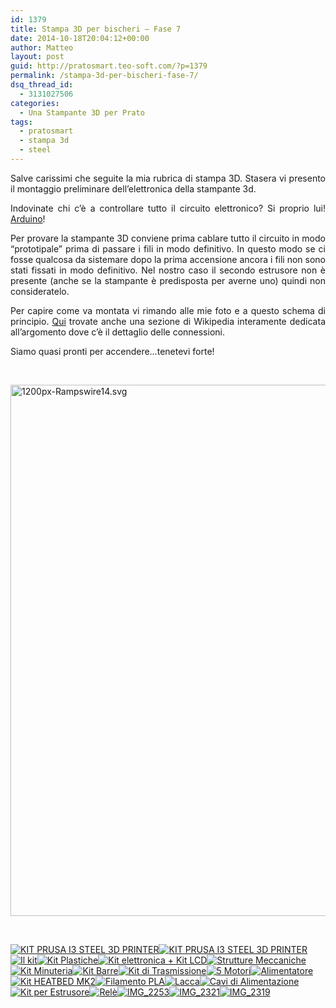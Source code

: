 ```yaml
---
id: 1379
title: Stampa 3D per bischeri – Fase 7
date: 2014-10-18T20:04:12+00:00
author: Matteo
layout: post
guid: http://pratosmart.teo-soft.com/?p=1379
permalink: /stampa-3d-per-bischeri-fase-7/
dsq_thread_id:
  - 3131027506
categories:
  - Una Stampante 3D per Prato
tags:
  - pratosmart
  - stampa 3d
  - steel
---
```

<p style="text-align: justify;">
  Salve carissimi che seguite la mia rubrica di stampa 3D. Stasera vi presento il montaggio preliminare dell&#8217;elettronica della stampante 3d.
</p>

<p style="text-align: justify;">
  Indovinate chi c&#8217;è a controllare tutto il circuito elettronico? Si proprio lui! <a title="Perchè con Arduino cambieremo il mondo" href="http://pratosmart.teo-soft.com/perche-con-arduino-cambieremo-il-mondo/" target="_blank">Arduino</a>!
</p>

<p style="text-align: justify;">
  Per provare la stampante 3D conviene prima cablare tutto il circuito in modo &#8220;prototipale&#8221; prima di passare i fili in modo definitivo. In questo modo se ci fosse qualcosa da sistemare dopo la prima accensione ancora i fili non sono stati fissati in modo definitivo. Nel nostro caso il secondo estrusore non è presente (anche se la stampante è predisposta per averne uno) quindi non consideratelo.
</p>

<p style="text-align: justify;">
  Per capire come va montata vi rimando alle mie foto e a questo schema di principio. <a href="http://reprap.org/wiki/Prusa_i3_Rework_Electronics_and_wiring/it" target="_blank">Qui</a> trovate anche una sezione di Wikipedia interamente dedicata all&#8217;argomento dove c&#8217;è il dettaglio delle connessioni.
</p>

<p style="text-align: justify;">
  Siamo quasi pronti per accendere&#8230;tenetevi forte!
</p>

&nbsp;

[<img class="wp-image-1380 aligncenter" src="http://pratosmart.teo-soft.com/wp-content/uploads/2014/10/1200px-Rampswire14.svg_.png" alt="1200px-Rampswire14.svg" width="601" height="850" srcset="http://pratosmart.teo-soft.com/wp-content/uploads/2014/10/1200px-Rampswire14.svg_-212x300.png 212w, http://pratosmart.teo-soft.com/wp-content/uploads/2014/10/1200px-Rampswire14.svg_-724x1024.png 724w, http://pratosmart.teo-soft.com/wp-content/uploads/2014/10/1200px-Rampswire14.svg_.png 1200w" sizes="(max-width: 601px) 100vw, 601px" />](http://pratosmart.teo-soft.com/wp-content/uploads/2014/10/1200px-Rampswire14.svg_.png)

&nbsp;

<!-- Flickr Photostream by Miro Mannino -->

<div id="flickrGal8" class="justified-gallery" >
  <a href="https://www.flickr.com/photos/125814874@N05/14981541499/in/set-72157647321268121/lightbox" target="_blank" title="KIT PRUSA I3 STEEL 3D PRINTER"><img alt="KIT PRUSA I3 STEEL 3D PRINTER" src="https://farm4.static.flickr.com/3860/14981541499_ebb4e40c55_m.jpg" data-safe-src="https://farm4.static.flickr.com/3860/14981541499_ebb4e40c55_m.jpg" /></a><a href="https://www.flickr.com/photos/125814874@N05/14981704897/in/set-72157647321268121/lightbox" target="_blank" title="KIT PRUSA I3 STEEL 3D PRINTER"><img alt="KIT PRUSA I3 STEEL 3D PRINTER" src="https://farm4.static.flickr.com/3855/14981704897_a2e275c68c_m.jpg" data-safe-src="https://farm4.static.flickr.com/3855/14981704897_a2e275c68c_m.jpg" /></a><a href="https://www.flickr.com/photos/125814874@N05/15145242936/in/set-72157647321268121/lightbox" target="_blank" title="Il kit"><img alt="Il kit" src="https://farm4.static.flickr.com/3920/15145242936_000f8b36ce_m.jpg" data-safe-src="https://farm4.static.flickr.com/3920/15145242936_000f8b36ce_m.jpg" /></a><a href="https://www.flickr.com/photos/125814874@N05/14981603310/in/set-72157647321268121/lightbox" target="_blank" title="Kit Plastiche"><img alt="Kit Plastiche" src="https://farm4.static.flickr.com/3857/14981603310_83e43d2a43_m.jpg" data-safe-src="https://farm4.static.flickr.com/3857/14981603310_83e43d2a43_m.jpg" /></a><a href="https://www.flickr.com/photos/125814874@N05/15165259911/in/set-72157647321268121/lightbox" target="_blank" title="Kit elettronica +  Kit LCD"><img alt="Kit elettronica +  Kit LCD" src="https://farm4.static.flickr.com/3887/15165259911_4c2d7bd9a9_m.jpg" data-safe-src="https://farm4.static.flickr.com/3887/15165259911_4c2d7bd9a9_m.jpg" /></a><a href="https://www.flickr.com/photos/125814874@N05/15168246085/in/set-72157647321268121/lightbox" target="_blank" title="Strutture Meccaniche"><img alt="Strutture Meccaniche" src="https://farm6.static.flickr.com/5568/15168246085_61c178b32a_m.jpg" data-safe-src="https://farm6.static.flickr.com/5568/15168246085_61c178b32a_m.jpg" /></a><a href="https://www.flickr.com/photos/125814874@N05/15168236355/in/set-72157647321268121/lightbox" target="_blank" title="Kit Minuteria"><img alt="Kit Minuteria" src="https://farm6.static.flickr.com/5574/15168236355_b1e0beeef9_m.jpg" data-safe-src="https://farm6.static.flickr.com/5574/15168236355_b1e0beeef9_m.jpg" /></a><a href="https://www.flickr.com/photos/125814874@N05/14981651958/in/set-72157647321268121/lightbox" target="_blank" title="Kit Barre"><img alt="Kit Barre" src="https://farm6.static.flickr.com/5580/14981651958_cb01ee5304_m.jpg" data-safe-src="https://farm6.static.flickr.com/5580/14981651958_cb01ee5304_m.jpg" /></a><a href="https://www.flickr.com/photos/125814874@N05/15167837502/in/set-72157647321268121/lightbox" target="_blank" title="Kit di Trasmissione"><img alt="Kit di Trasmissione" src="https://farm6.static.flickr.com/5558/15167837502_4ea609c899_m.jpg" data-safe-src="https://farm6.static.flickr.com/5558/15167837502_4ea609c899_m.jpg" /></a><a href="https://www.flickr.com/photos/125814874@N05/15145183756/in/set-72157647321268121/lightbox" target="_blank" title="5 Motori"><img alt="5 Motori" src="https://farm6.static.flickr.com/5556/15145183756_a7fb9c479e_m.jpg" data-safe-src="https://farm6.static.flickr.com/5556/15145183756_a7fb9c479e_m.jpg" /></a><a href="https://www.flickr.com/photos/125814874@N05/14981625298/in/set-72157647321268121/lightbox" target="_blank" title="Alimentatore"><img alt="Alimentatore" src="https://farm6.static.flickr.com/5571/14981625298_4cff08dc21_m.jpg" data-safe-src="https://farm6.static.flickr.com/5571/14981625298_4cff08dc21_m.jpg" /></a><a href="https://www.flickr.com/photos/125814874@N05/15167807302/in/set-72157647321268121/lightbox" target="_blank" title="Kit HEATBED MK2"><img alt="Kit HEATBED MK2" src="https://farm6.static.flickr.com/5596/15167807302_e1fd485ba3_m.jpg" data-safe-src="https://farm6.static.flickr.com/5596/15167807302_e1fd485ba3_m.jpg" /></a><a href="https://www.flickr.com/photos/125814874@N05/15167798042/in/set-72157647321268121/lightbox" target="_blank" title="Filamento PLA"><img alt="Filamento PLA" src="https://farm4.static.flickr.com/3900/15167798042_d3a0b93538_m.jpg" data-safe-src="https://farm4.static.flickr.com/3900/15167798042_d3a0b93538_m.jpg" /></a><a href="https://www.flickr.com/photos/125814874@N05/15168172615/in/set-72157647321268121/lightbox" target="_blank" title="Lacca"><img alt="Lacca" src="https://farm4.static.flickr.com/3855/15168172615_ec379d103c_m.jpg" data-safe-src="https://farm4.static.flickr.com/3855/15168172615_ec379d103c_m.jpg" /></a><a href="https://www.flickr.com/photos/125814874@N05/15168164985/in/set-72157647321268121/lightbox" target="_blank" title="Cavi di Alimentazione"><img alt="Cavi di Alimentazione" src="https://farm4.static.flickr.com/3854/15168164985_f6502d4dbe_m.jpg" data-safe-src="https://farm4.static.flickr.com/3854/15168164985_f6502d4dbe_m.jpg" /></a><a href="https://www.flickr.com/photos/125814874@N05/15145131146/in/set-72157647321268121/lightbox" target="_blank" title="Kit per Estrusore"><img alt="Kit per Estrusore" src="https://farm4.static.flickr.com/3893/15145131146_2a67c62829_m.jpg" data-safe-src="https://farm4.static.flickr.com/3893/15145131146_2a67c62829_m.jpg" /></a><a href="https://www.flickr.com/photos/125814874@N05/14981576118/in/set-72157647321268121/lightbox" target="_blank" title="Relè"><img alt="Relè" src="https://farm4.static.flickr.com/3919/14981576118_be321d0485_m.jpg" data-safe-src="https://farm4.static.flickr.com/3919/14981576118_be321d0485_m.jpg" /></a><a href="https://www.flickr.com/photos/125814874@N05/15353736615/in/set-72157647321268121/lightbox" target="_blank" title="IMG_2253"><img alt="IMG_2253" src="https://farm4.static.flickr.com/3877/15353736615_c3f04a5ff7_m.jpg" data-safe-src="https://farm4.static.flickr.com/3877/15353736615_c3f04a5ff7_m.jpg" /></a><a href="https://www.flickr.com/photos/125814874@N05/15167013189/in/set-72157647321268121/lightbox" target="_blank" title="IMG_2321"><img alt="IMG_2321" src="https://farm4.static.flickr.com/3885/15167013189_9f2a8b683a_m.jpg" data-safe-src="https://farm4.static.flickr.com/3885/15167013189_9f2a8b683a_m.jpg" /></a><a href="https://www.flickr.com/photos/125814874@N05/15167012569/in/set-72157647321268121/lightbox" target="_blank" title="IMG_2319"><img alt="IMG_2319" src="https://farm4.static.flickr.com/3895/15167012569_46bfb8e8d1_m.jpg" data-safe-src="https://farm4.static.flickr.com/3895/15167012569_46bfb8e8d1_m.jpg" /></a>
</div>

&nbsp;